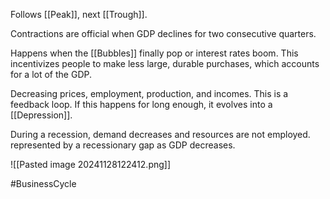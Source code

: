 Follows [[Peak]], next [[Trough]]. 

Contractions are official when GDP declines for two consecutive quarters.

Happens when the [[Bubbles]] finally pop or interest rates boom. This incentivizes people to make less large, durable purchases, which accounts for a lot of  the GDP.

Decreasing prices, employment, production, and incomes. This is a feedback loop. If this happens for long enough, it evolves into a [[Depression]].

During a recession, demand decreases and resources are not employed. represented by a recessionary gap as GDP decreases.

![[Pasted image 20241128122412.png]]

#BusinessCycle 